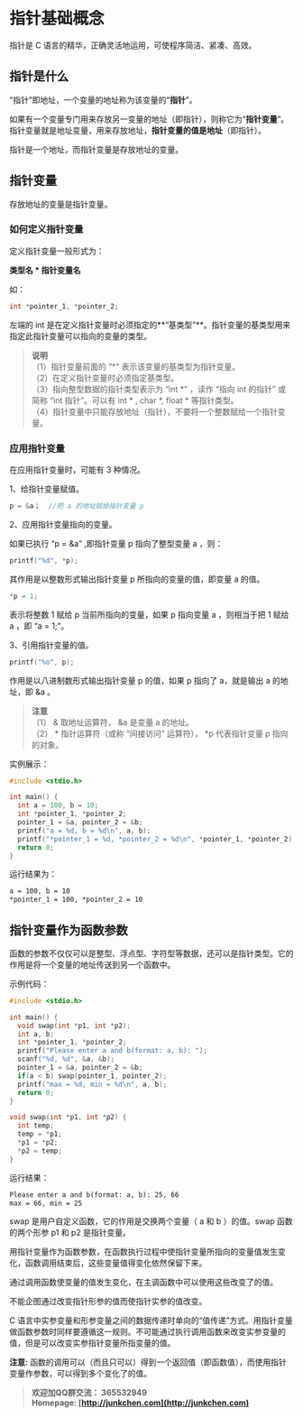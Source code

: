 # **指针基础概念** #

指针是 C 语言的精华，正确灵活地运用，可使程序简洁、紧凑、高效。  

## **指针是什么** ##

“指针”即地址，一个变量的地址称为该变量的“**指针**”。  

如果有一个变量专门用来存放另一变量的地址（即指针），则称它为“**指针变量**”。指针变量就是地址变量，用来存放地址，**指针变量的值是地址**（即指针）。  

指针是一个地址，而指针变量是存放地址的变量。  

## **指针变量** ##

存放地址的变量是指针变量。  

### **如何定义指针变量** ###

定义指针变量一般形式为：  

**类型名 \* 指针变量名**

如：  

```c
int *pointer_1, *pointer_2;  
```

左端的 int 是在定义指针变量时必须指定的**“基类型”**。指针变量的基类型用来指定此指针变量可以指向的变量的类型。  

> **说明**  
（1）指针变量前面的 “*” 表示该变量的基类型为指针变量。  
（2）在定义指针变量时必须指定基类型。  
（3）指向整型数据的指针类型表示为 “int \*” ，读作 “指向 int 的指针” 或简称 “int 指针”。可以有 int \* , char \*, float \* 等指针类型。  
（4）指针变量中只能存放地址（指针），不要将一个整数赋给一个指针变量。  

### **应用指针变量** ###

在应用指针变量时，可能有 3 种情况。  

1、给指针变量赋值。  

```c
p = &a；  //把 a 的地址赋给指针变量 p
```

2、应用指针变量指向的变量。  

如果已执行 “p = &a” ,即指针变量 p 指向了整型变量 a ，则：  

```c
printf("%d", *p);
```

其作用是以整数形式输出指针变量 p 所指向的变量的值，即变量 a 的值。  

```c
*p = 1;
```

表示将整数 1 赋给 p 当前所指向的变量，如果 p 指向变量 a ，则相当于把 1 赋给 a ，即 “a = 1;”。  

3、引用指针变量的值。  

```c
printf("%o", p);
```

作用是以八进制数形式输出指针变量 p 的值，如果 p 指向了 a，就是输出 a 的地址，即 &a 。  

> **注意**  
（1） & 取地址运算符， &a 是变量 a 的地址。   
（2） * 指针运算符（或称 “间接访问” 运算符）， *p 代表指针变量 p 指向的对象。  

实例展示：  

```c
#include <stdio.h>

int main() {
  int a = 100, b = 10;
  int *pointer_1, *pointer_2;
  pointer_1 = &a, pointer_2 = &b;
  printf("a = %d, b = %d\n", a, b);
  printf("*pointer_1 = %d, *pointer_2 = %d\n", *pointer_1, *pointer_2);
  return 0;
}
```

运行结果为：  

```txt
a = 100, b = 10
*pointer_1 = 100, *pointer_2 = 10
```

## **指针变量作为函数参数** ##

函数的参数不仅仅可以是整型、浮点型、字符型等数据，还可以是指针类型。它的作用是将一个变量的地址传送到另一个函数中。  

示例代码：  

```c
#include <stdio.h>

int main() {
  void swap(int *p1, int *p2);
  int a, b;
  int *pointer_1, *pointer_2;
  printf("Please enter a and b(format: a, b): ");
  scanf("%d, %d", &a, &b);
  pointer_1 = &a, pointer_2 = &b;
  if(a < b) swap(pointer_1, pointer_2);
  printf("max = %d, min = %d\n", a, b);
  return 0;
}

void swap(int *p1, int *p2) {
  int temp;
  temp = *p1;
  *p1 = *p2;
  *p2 = temp;
}
```

运行结果：  

```txt
Please enter a and b(format: a, b): 25, 66
max = 66, min = 25
```

swap 是用户自定义函数，它的作用是交换两个变量（ a 和 b ）的值。swap 函数的两个形参 p1 和 p2 是指针变量。  

用指针变量作为函数参数，在函数执行过程中使指针变量所指向的变量值发生变化，函数调用结束后，这些变量值得变化依然保留下来。  

通过调用函数使变量的值发生变化，在主调函数中可以使用这些改变了的值。  

不能企图通过改变指针形参的值而使指针实参的值改变。  

C 语言中实参变量和形参变量之间的数据传递时单向的“值传递”方式。用指针变量做函数参数时同样要遵循这一规则。不可能通过执行调用函数来改变实参变量的值，但是可以改变实参指针变量所指变量的值。  

**注意:** 函数的调用可以（而且只可以）得到一个返回值（即函数值），而使用指针变量作参数，可以得到多个变化了的值。  

> **欢迎加QQ群交流： 365532949**  
**Homepage: [http://junkchen.com](http://junkchen.com)**  
